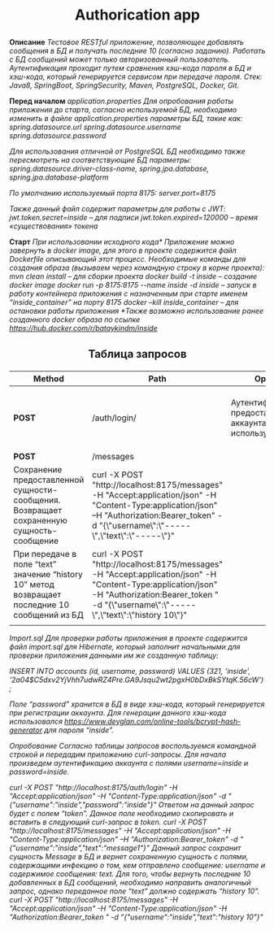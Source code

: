 <h1>
  <p align="center">Authorication app</p>
</h1>


<b>Описание</b> <em>
Тестовое RESTful приложение, позволяющее добавлять сообщения в БД и получать последние 10 (согласно заданию). Работать с БД сообщений может только авторизованный пользователь. Аутентификация проходит путем сравнения хэш-кода пароля в БД и хэш-кода, который генерируется сервисом при передаче пароля. 
Стек: Java8, SpringBoot, SpringSecurity, Maven, PostgreSQL, Docker, Git.
</em>

<b>Перед началом</b> <em>
application.properties
Для опробования работы приложения до старта, согласно используемой БД, необходимо изменить в файле application.properties параметры БД, такие как:
spring.datasource.url
spring.datasource.username
spring.datasource.password

Для использования отличной от PostgreSQL БД необходимо также пересмотреть на соответствующие БД параметры: 
spring.datasource.driver-class-name, 
spring.jpa.database, 
spring.jpa.database-platform 

По умолчанию используемый порта 8175:
server.port=8175

Также данный файл содержит параметры для работы с JWT:
jwt.token.secret=inside – для подписи
jwt.token.expired=120000 – время «существования» токена
</em>

<b>Старт</b> <em>
При использовании исходного кода*
Приложение можно завернуть в docker image, для этого в проекте содержится файл Dockerfile описывающий этот процесс. 
Необходимые команды для создания образа (вызываем через командную строку в корне проекта):
mvn clean install – для сборки проекта
docker build -t inside – создание docker image
docker run -p 8175:8175 --name inside -d inside – запуск в работу контейнера приложения с назначенным при старте именем “inside_container” на порту 8175
docker –kill inside_container – для остановки работы приложения
*Также возможно использование ранее созданного docker образа по ссылке https://hub.docker.com/r/bataykindm/inside
</em>

<h2>
  <p align="center">Таблица запросов</p>
</h2>

<table align="center">
	<thead>
		<tr>
			<th>Method</th>
			<th>Path</th>
			<th>Option</th>
      <th>Curl-Request</th>
		</tr>
	</thead>
	<tbody>
		<tr>
			<td><strong>POST</strong></td>
			<td>/auth/login/</td>
			<td>Аутентификация предоставленного аккаунта используя пароль</td>
      <td>curl -X POST "http://localhost:8175/auth/login" -H "Accept:application/json" -H "Content-Type:application/json" -d "{\"username\":\"-----\",\"password\":\"-----\"}"</td>
		</tr>
		<tr>
			<td><strong>POST</strong></td>
      <td>/messages</td>
        <tr>
			    <td>Сохранение предоставленной сущности-сообщения. Возвращает сохраненную сущность-сообщение</td>
          <td>curl -X POST "http://localhost:8175/messages" -H "Accept:application/json" -H "Content-Type:application/json" –H "Authorization:Bearer_token" -d "{\"username\":\"-----\",\"text\":\"-----\"}"</td>
        </tr>
        <tr>
          <td>При передаче в поле “text” значение “history 10” метод возвращает последние 10 сообщений из БД</td>
          <td>curl -X POST "http://localhost:8175/messages" -H "Accept:application/json" -H "Content-Type:application/json" -H "Authorization:Bearer_token " -d "{\"username\":\"-----\",\"text\":\"history 10\"}"</td>
        </tr>
      <td>
		</tr>
	</tbody>
</table>

<b></b> <em>
Import.sql
Для проверки работы приложения в проекте содержится файл import.sql для Hibernate, который заполнит начальными для проверки приложения данными им же созданную таблицу:

INSERT INTO accounts (id, username, password) VALUES (321, 'inside', '$2a$04$C5dxv2YjVhh7udwRZ4Pre.GA9Jsqu2wt2pgxH0bDxBkSYtqK.56cW');

Поле “password” хранится в БД в виде хэш-кода, который генерируется при регистрации аккаунта. Для генерации данного хэш-кода использовался https://www.devglan.com/online-tools/bcrypt-hash-generator для пароля “inside”.

Опробование
Согласно таблицы запросов воспользуемся командной строкой и передадим приложению curl-запросы. Для начала произведем аутентификацию аккаунта с полями username=inside и password=inside.

curl -X POST "http://localhost:8175/auth/login" -H "Accept:application/json" -H "Content-Type:application/json" -d "{\"username\":\"inside\",\"password\":\"inside\"}"
Ответом на данный запрос будет с полем “token”. Данное поле необходимо скопировать и вставить в следующий curl-запрос в token.
curl -X POST "http://localhost:8175/messages" -H "Accept:application/json" -H "Content-Type:application/json" –H "Authorization:Bearer_token" -d "{\"username\":\"inside\",\"text\":\"message1\"}"
Данный запрос сохранит сущность Message в БД и вернет сохраненную сущность с полями, содержащими инфекцию о том, кем отправлено сообщение: username и содержимое сообщения: text.
Для того, чтобы вернуть последние 10 добавленных в БД сообщений, необходимо направить аналогичный запрос, однако переданное поле “text” должно содержать “history 10”.
curl -X POST "http://localhost:8175/messages" -H "Accept:application/json" -H "Content-Type:application/json" -H "Authorization:Bearer_token " -d "{\"username\":\"inside\",\"text\":\"history 10\"}"

</em>

